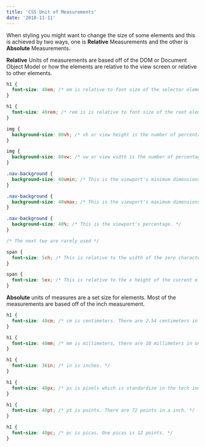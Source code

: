 ```yaml
---
title: 'CSS Unit of Measurements'
date: '2018-11-11'
---
```



When styling you might want to change the size of some elements and this is achieved by two ways, one is **Relative** Measurements and the other is **Absolute** Measurements. 

**Relative** Units of measurements are based off of the DOM or Document Object Model or how the elements are relative to the view screen or relative to other elements.

```CSS
h1 {
  font-size: 40em; /* em is relative to font size of the selector element so 40em is 40 times the originals h1 font size. */
}

h1 {
  font-size: 40rem; /* rem is is relative to font size of the root element whatever root element of the selector element is. */
}

img {
  background-size: 80vh; /* vh or view height is the number of percentage of the height of the viewport or what the user can see on the screen. */
}

img {
  background-size: 80vw; /* vw or view width is the number of percentage of the width of the viewport or what the user can see on the screen. */
}

.nav-background {
  background-size: 40vmin; /* This is the viewport's minimum dimensions. */
}

.nav-background {
  background-size: 40vmax; /* This is the viewport's maximum dimensions. */
}

.nav-background {
  background-size: 40%; /* This is the viewport's percentage. */
}

/* The next two are rarely used */

span {
  font-size: 5ch; /* This is relative to the width of the zero character "0". */
}

span {
  font-size: 5ex; /* This is relative to the x height of the current element. */
}
```

**Absolute** units of measures are a set size for elements. Most of the measurements are based off of the inch measurement.

```CSS
h1 {
  font-size: 40cm; /* cm is centimeters. There are 2.54 centimeters in a inch. */
}

h1 {
  font-size: 40mm; /* mm is millimeters, there are 10 millimeters in one centimeter.  */
}

h1 {
  font-size: 36in; /* in is inches. */
}

h1 {
  font-size: 40px; /* px is pixels which is standardize in the tech industry. There are 96 pixels in a inch. */
}

h1 {
  font-size: 40pt; /* pt is points. There are 72 points in a inch. */
}

h1 {
  font-size: 40pc; /* pc is picas. One picas is 12 points. */
}

```
